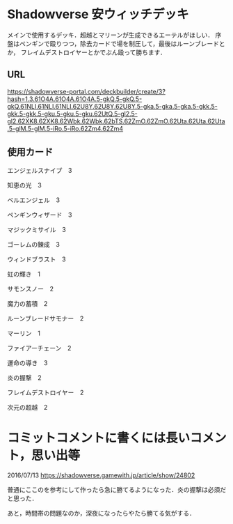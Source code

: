 # Shadowverse 安ウィッチデッキ
メインで使用するデッキ．超越とマリーンが生成できるエーテルがほしい．
序盤はペンギンで殴りつつ，除去カードで場を制圧して，最後はルーンブレードとか，
フレイムデストロイヤーとかでぶん殴って勝ちます．

## URL
https://shadowverse-portal.com/deckbuilder/create/3?hash=1.3.61O4A.61O4A.61O4A.5-gkQ.5-gkQ.5-gkQ.61NLI.61NLI.61NLI.62U8Y.62U8Y.62U8Y.5-gka.5-gka.5-gka.5-gkk.5-gkk.5-gkk.5-gku.5-gku.5-gku.62UtQ.5-gl2.5-gl2.62XK8.62XK8.62Wbk.62Wbk.62bTS.62ZmO.62ZmO.62Uta.62Uta.62Uta.5-glM.5-glM.5-iRo.5-iRo.62Zm4.62Zm4

## 使用カード
エンジェルスナイプ　3

知恵の光　3

ベルエンジェル　3

ペンギンウィザード　3

マジックミサイル　3

ゴーレムの錬成　3

ウィンドブラスト　3

虹の輝き　1

サモンスノー　2

魔力の蓄積　2

ルーンブレードサモナー　2

マーリン　1

ファイアーチェーン　2

運命の導き　3

炎の握撃　2

フレイムデストロイヤー　2

次元の超越　2

# コミットコメントに書くには長いコメント，思い出等

2016/07/13
https://shadowverse.gamewith.jp/article/show/24802

普通にここのを参考にして作ったら急に勝てるようになった．炎の握撃は必須だと思った．

あと，時間帯の問題なのか，深夜になったらやたら勝てる気がする．